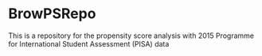 # BrowPSRepo
This is a repository for the propensity score analysis with 2015 Programme for International Student Assessment (PISA) data
